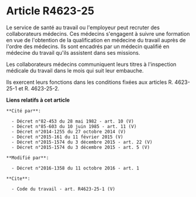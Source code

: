 # Article R4623-25

Le service de santé au travail ou l'employeur peut recruter des collaborateurs médecins. Ces médecins s'engagent à suivre une
formation en vue de l'obtention de la qualification en médecine du travail auprès de l'ordre des médecins. Ils sont encadrés
par un médecin qualifié en médecine du travail qu'ils assistent dans ses missions. 

Les collaborateurs médecins communiquent leurs titres à l'inspection médicale du travail dans le mois qui suit leur
embauche. 

Ils exercent leurs fonctions dans les conditions fixées aux articles R. 4623-25-1 et R. 4623-25-2.

**Liens relatifs à cet article**

	**Cité par**:

	  - Décret n°82-453 du 28 mai 1982 - art. 10 (V)
	  - Décret n°85-603 du 10 juin 1985 - art. 11 (V)
	  - Décret n°2014-1255 du 27 octobre 2014 (V)
	  - Décret n°2015-161 du 11 février 2015 (V)
	  - Décret n°2015-1574 du 3 décembre 2015 - art. 22 (V)
	  - Décret n°2015-1574 du 3 décembre 2015 - art. 5 (V)

	**Modifié par**:

	  - Décret n°2016-1358 du 11 octobre 2016 - art. 1

	**Cite**:

	  - Code du travail - art. R4623-25-1 (V)
